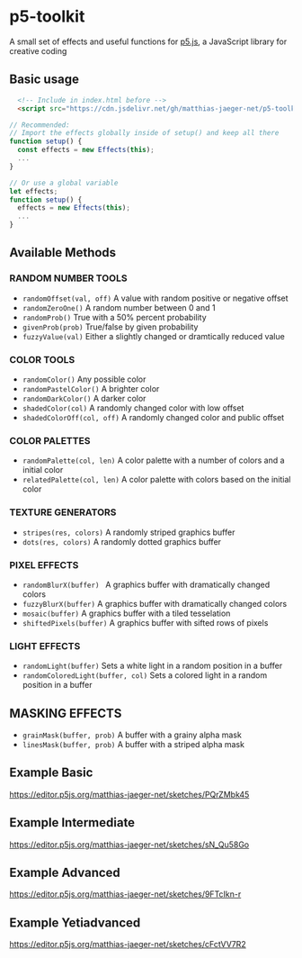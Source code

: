 # p5-toolkit
A small set of effects and useful functions for [p5.js](https://p5js.org/ "p5.js"), a JavaScript library for creative coding


## Basic usage
```html
  <!-- Include in index.html before -->
  <script src="https://cdn.jsdelivr.net/gh/matthias-jaeger-net/p5-toolkit@6e50c96c118203d0b43bbb33b8b406712ae7db14/dist/p5-global-effects.min.js"></script>
```
```javascript
// Recommended:
// Import the effects globally inside of setup() and keep all there
function setup() {
  const effects = new Effects(this);
  ...
}

// Or use a global variable
let effects;
function setup() {
  effects = new Effects(this);
  ...
}
```
## Available Methods

### RANDOM NUMBER TOOLS
- ```randomOffset(val, off)``` A value with random positive or negative offset
- ```randomZeroOne()``` A random number between 0 and 1
- ```randomProb()``` True with a 50% percent probability
- ```givenProb(prob)``` True/false by given probability
- ```fuzzyValue(val)``` Either a slightly changed or dramtically reduced value

### COLOR TOOLS
- ```randomColor()``` Any possible color
- ```randomPastelColor()``` A brighter color
- ```randomDarkColor()``` A darker color
- ```shadedColor(col)``` A randomly changed color with low offset
- ```shadedColorOff(col, off)``` A randomly changed color and public offset

### COLOR PALETTES
- ```randomPalette(col, len)``` A color palette with a number of colors and a initial color
- ```relatedPalette(col, len)``` A color palette with colors based on the initial color

### TEXTURE GENERATORS
- ```stripes(res, colors)``` A randomly striped graphics buffer
-  ```dots(res, colors)```  A randomly dotted graphics buffer

 ### PIXEL EFFECTS
- ```randomBlurX(buffer) ``` A graphics buffer with dramatically changed colors
- ```fuzzyBlurX(buffer)``` A graphics buffer with dramatically changed colors
- ```mosaic(buffer)``` A graphics buffer with a tiled tesselation
- ```shiftedPixels(buffer)``` A graphics buffer with sifted rows of pixels

### LIGHT EFFECTS
- ```randomLight(buffer)```  Sets a white light in a random position in a buffer
- ```randomColoredLight(buffer, col)``` Sets a colored light in a random position in a buffer

## MASKING EFFECTS
- ```grainMask(buffer, prob)``` A buffer with a grainy alpha mask
- ```linesMask(buffer, prob)``` A buffer with a striped alpha mask


## Example Basic
https://editor.p5js.org/matthias-jaeger-net/sketches/PQrZMbk45

## Example Intermediate
https://editor.p5js.org/matthias-jaeger-net/sketches/sN_Qu58Go

## Example Advanced
https://editor.p5js.org/matthias-jaeger-net/sketches/9FTcIkn-r

## Example Yetiadvanced
https://editor.p5js.org/matthias-jaeger-net/sketches/cFctVV7R2